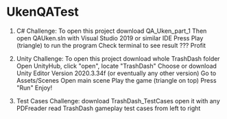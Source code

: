 # UkenQATest

1. C# Challenge:
To open this project download QA_Uken_part_1
Then open QAUken.sln with Visual Studio 2019 or similar IDE
Press Play (triangle) to run the program
Check terminal to see result
???
Profit

2. Unity Challenge:
To open this project download whole TrashDash folder
Open UnityHub, click "open", locate "TrashDash"
Choose or download Unity Editor Version 2020.3.34f (or eventually any other version)
Go to Assets/Scenes
Open main scene
Play the game (triangle on top)
Press "Run"
Enjoy!

3. Test Cases Challenge:
download TrashDash_TestCases
open it with any PDFreader
read TrashDash gameplay test cases from left to right
